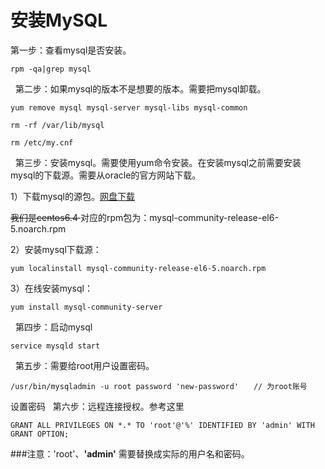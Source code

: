 # 安装MySQL



第一步：查看mysql是否安装。

	rpm -qa|grep mysql
 
第二步：如果mysql的版本不是想要的版本。需要把mysql卸载。

	yum remove mysql mysql-server mysql-libs mysql-common

	rm -rf /var/lib/mysql

	rm /etc/my.cnf
 
第三步：安装mysql。需要使用yum命令安装。在安装mysql之前需要安装mysql的下载源。需要从oracle的官方网站下载。

1）下载mysql的源包。[网盘下载](https://pan.baidu.com/s/1kXb13Ht)

<del> 我们是centos6.4 </del> 对应的rpm包为：mysql-community-release-el6-5.noarch.rpm

2）安装mysql下载源：

	yum localinstall mysql-community-release-el6-5.noarch.rpm 

3）在线安装mysql：

	yum install mysql-community-server
 
第四步：启动mysql

	service mysqld start
 
第五步：需要给root用户设置密码。

	/usr/bin/mysqladmin -u root password 'new-password'　　// 为root账号
设置密码
 
第六步：远程连接授权。参考这里[](https://www.jianshu.com/p/2614c15d7c4d)

	GRANT ALL PRIVILEGES ON *.* TO 'root'@'%' IDENTIFIED BY 'admin' WITH GRANT OPTION;

###注意：'root'、**'admin'** 需要替换成实际的用户名和密码。

<!--
create time: 2018-01-14 15:17:46
Author: Alfred

This file is created by Marboo<http://marboo.io> template file $MARBOO_HOME/.media/starts/default.md
本文件由 Marboo<http://marboo.io> 模板文件 $MARBOO_HOME/.media/starts/default.md 创建
-->

